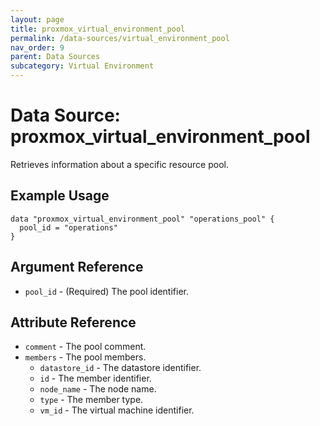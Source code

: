 ```yaml
---
layout: page
title: proxmox_virtual_environment_pool
permalink: /data-sources/virtual_environment_pool
nav_order: 9
parent: Data Sources
subcategory: Virtual Environment
---
```


# Data Source: proxmox_virtual_environment_pool

Retrieves information about a specific resource pool.

## Example Usage

```
data "proxmox_virtual_environment_pool" "operations_pool" {
  pool_id = "operations"
}
```

## Argument Reference

* `pool_id` - (Required) The pool identifier.

## Attribute Reference

* `comment` - The pool comment.
* `members` - The pool members.
    * `datastore_id` - The datastore identifier.
    * `id` - The member identifier.
    * `node_name` - The node name.
    * `type` - The member type.
    * `vm_id` - The virtual machine identifier.
